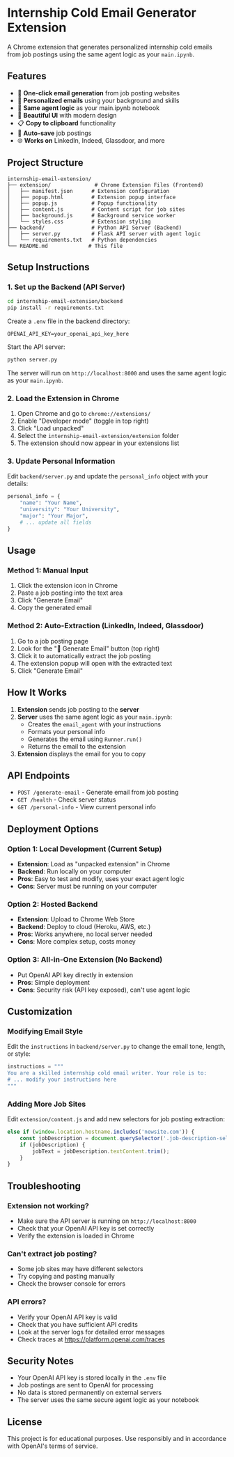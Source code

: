 # Internship Cold Email Generator Extension

A Chrome extension that generates personalized internship cold emails from job postings using the same agent logic as your `main.ipynb`.

## Features

- 🎯 **One-click email generation** from job posting websites
- 📝 **Personalized emails** using your background and skills
- 🤖 **Same agent logic** as your main.ipynb notebook
- 🎨 **Beautiful UI** with modern design
- 📋 **Copy to clipboard** functionality
- 💾 **Auto-save** job postings
- 🌐 **Works on** LinkedIn, Indeed, Glassdoor, and more

## Project Structure

```
internship-email-extension/
├── extension/              # Chrome Extension Files (Frontend)
│   ├── manifest.json      # Extension configuration
│   ├── popup.html         # Extension popup interface
│   ├── popup.js           # Popup functionality
│   ├── content.js         # Content script for job sites
│   ├── background.js      # Background service worker
│   └── styles.css         # Extension styling
├── backend/               # Python API Server (Backend)
│   ├── server.py          # Flask API server with agent logic
│   └── requirements.txt   # Python dependencies
└── README.md             # This file
```

## Setup Instructions

### 1. Set up the Backend (API Server)

```bash
cd internship-email-extension/backend
pip install -r requirements.txt
```

Create a `.env` file in the backend directory:

```env
OPENAI_API_KEY=your_openai_api_key_here
```

Start the API server:

```bash
python server.py
```

The server will run on `http://localhost:8000` and uses the same agent logic as your `main.ipynb`.

### 2. Load the Extension in Chrome

1. Open Chrome and go to `chrome://extensions/`
2. Enable "Developer mode" (toggle in top right)
3. Click "Load unpacked"
4. Select the `internship-email-extension/extension` folder
5. The extension should now appear in your extensions list

### 3. Update Personal Information

Edit `backend/server.py` and update the `personal_info` object with your details:

```python
personal_info = {
    "name": "Your Name",
    "university": "Your University",
    "major": "Your Major",
    # ... update all fields
}
```

## Usage

### Method 1: Manual Input
1. Click the extension icon in Chrome
2. Paste a job posting into the text area
3. Click "Generate Email"
4. Copy the generated email

### Method 2: Auto-Extraction (LinkedIn, Indeed, Glassdoor)
1. Go to a job posting page
2. Look for the "📧 Generate Email" button (top right)
3. Click it to automatically extract the job posting
4. The extension popup will open with the extracted text
5. Click "Generate Email"

## How It Works

1. **Extension** sends job posting to the **server**
2. **Server** uses the same agent logic as your `main.ipynb`:
   - Creates the `email_agent` with your instructions
   - Formats your personal info
   - Generates the email using `Runner.run()`
   - Returns the email to the extension
3. **Extension** displays the email for you to copy

## API Endpoints

- `POST /generate-email` - Generate email from job posting
- `GET /health` - Check server status
- `GET /personal-info` - View current personal info

## Deployment Options

### Option 1: Local Development (Current Setup)
- **Extension**: Load as "unpacked extension" in Chrome
- **Backend**: Run locally on your computer
- **Pros**: Easy to test and modify, uses your exact agent logic
- **Cons**: Server must be running on your computer

### Option 2: Hosted Backend
- **Extension**: Upload to Chrome Web Store
- **Backend**: Deploy to cloud (Heroku, AWS, etc.)
- **Pros**: Works anywhere, no local server needed
- **Cons**: More complex setup, costs money

### Option 3: All-in-One Extension (No Backend)
- Put OpenAI API key directly in extension
- **Pros**: Simple deployment
- **Cons**: Security risk (API key exposed), can't use agent logic

## Customization

### Modifying Email Style

Edit the `instructions` in `backend/server.py` to change the email tone, length, or style:

```python
instructions = """
You are a skilled internship cold email writer. Your role is to:
# ... modify your instructions here
"""
```

### Adding More Job Sites

Edit `extension/content.js` and add new selectors for job posting extraction:

```javascript
else if (window.location.hostname.includes('newsite.com')) {
    const jobDescription = document.querySelector('.job-description-selector');
    if (jobDescription) {
        jobText = jobDescription.textContent.trim();
    }
}
```

## Troubleshooting

### Extension not working?
- Make sure the API server is running on `http://localhost:8000`
- Check that your OpenAI API key is set correctly
- Verify the extension is loaded in Chrome

### Can't extract job posting?
- Some job sites may have different selectors
- Try copying and pasting manually
- Check the browser console for errors

### API errors?
- Verify your OpenAI API key is valid
- Check that you have sufficient API credits
- Look at the server logs for detailed error messages
- Check traces at https://platform.openai.com/traces

## Security Notes

- Your OpenAI API key is stored locally in the `.env` file
- Job postings are sent to OpenAI for processing
- No data is stored permanently on external servers
- The server uses the same secure agent logic as your notebook

## License

This project is for educational purposes. Use responsibly and in accordance with OpenAI's terms of service. 